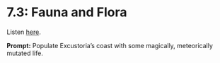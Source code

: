 # 7.3: Fauna and Flora 

Listen [here](http://www.writingexcuses.com/2012/01/15/writing-excuses-7-3-fauna-and-flora/). 

**Prompt:** Populate Excustoria’s coast with some magically, meteorically mutated life.